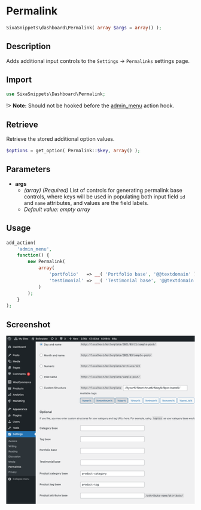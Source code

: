 # Permalink

```php
SixaSnippets\dashboard\Permalink( array $args = array() );
```

## Description

Adds additional input controls to the `Settings` → `Permalinks` settings page.

## Import

```php 
use SixaSnippets\Dashboard\Permalink;
```

!> **Note:** Should not be hooked before the [admin_menu](http://developer.wordpress.org/reference/hooks/admin_menu/) action hook.

## Retrieve

Retrieve the stored additional option values.

```php
$options = get_option( Permalink::$key, array() );
```

## Parameters

- **args**
	- *(array) (Required)* List of controls for generating permalink base controls, where keys will be used in populating both input field `id` and `name` attributes, and values are the field labels.
	- *Default value: empty array*

## Usage

```php
add_action(
	'admin_menu',
	function() {
		new Permalink(
			array(
				'portfolio'   => __( 'Portfolio base', '@@textdomain' ),
				'testimonial' => __( 'Testimonial base', '@@textdomain' ),
			)
		);
	}
);
```

## Screenshot

![](../assets/permalink.png ':size=30%')